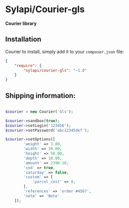 # Sylapi/Courier-gls

**Courier library**

## Installation

Courier to install, simply add it to your `composer.json` file:

```json
{
    "require": {
        "sylapi/courier-gls": "~1.0"
    }
}
```


## Shipping information:
```php

$courier = new Courier('Gls');

$courier->sandbox(true);
$courier->setLogin('123456');
$courier->setPassword('abc12345def');

$courier->setOptions([
        'weight' => 3.00,
        'width' => 30.00,
        'height' => 50.00,
        'depth' => 10.00,
        'amount' => 2390.10,
        'cod' => true,
        'saturday' => false,
        'custom' => [
            'parcel_cost' => 8,
        ],
        'references' => 'order #4567',
        'note' => 'Note'
    ]);
```